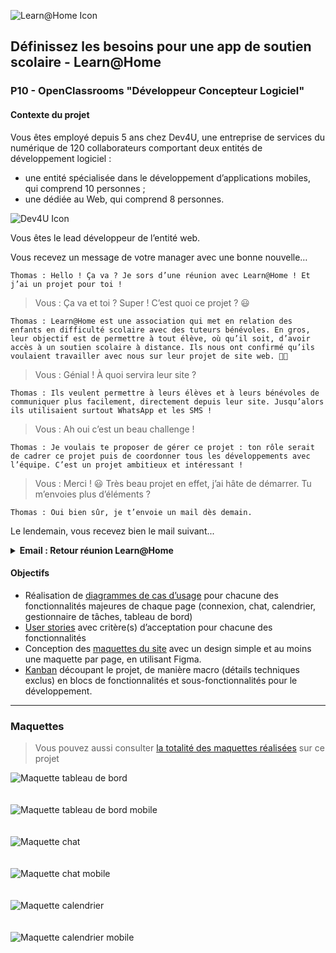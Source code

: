 ![Learn@Home Icon](/assets/Learn@Home%20Logo.PNG)

## Définissez les besoins pour une app de soutien scolaire - Learn@Home
### P10 - OpenClassrooms "Développeur Concepteur Logiciel"

#### Contexte du projet

Vous êtes employé depuis 5 ans chez Dev4U, une entreprise de services du numérique de 120 collaborateurs comportant deux entités de développement logiciel : 

- une entité spécialisée dans le développement d’applications mobiles, qui comprend 10 personnes ;
- une dédiée au Web, qui comprend 8 personnes.

![Dev4U Icon](/assets/Dev4U%20Logo.PNG)

Vous êtes le lead développeur de l’entité web.

Vous recevez un message de votre manager avec une bonne nouvelle…

`Thomas : Hello ! Ça va ? Je sors d’une réunion avec Learn@Home ! Et j’ai un projet pour toi !`

> Vous : Ça va et toi ? Super ! C’est quoi ce projet ? 😃

`Thomas : Learn@Home est une association qui met en relation des enfants en difficulté scolaire avec des tuteurs bénévoles. En gros, leur objectif est de permettre à tout élève, où qu’il soit, d’avoir accès à un soutien scolaire à distance. Ils nous ont confirmé qu’ils voulaient travailler avec nous sur leur projet de site web. 💪🚀`

> Vous : Génial ! À quoi servira leur site ?

`Thomas : Ils veulent permettre à leurs élèves et à leurs bénévoles de communiquer plus facilement, directement depuis leur site. Jusqu’alors ils utilisaient surtout WhatsApp et les SMS !`

> Vous : Ah oui c’est un beau challenge !

`Thomas : Je voulais te proposer de gérer ce projet : ton rôle serait de cadrer ce projet puis de coordonner tous les développements avec l’équipe. C’est un projet ambitieux et intéressant !`

> Vous : Merci ! 😃 Très beau projet en effet, j’ai hâte de démarrer. Tu m’envoies plus d’éléments ?

`Thomas : Oui bien sûr, je t’envoie un mail dès demain.`

Le lendemain, vous recevez bien le mail suivant...

<details><summary><b>Email : Retour réunion Learn@Home</b></summary>

```
De : Thomas
À : Vous
```

Hello, 

Comme promis je t’envoie plus d’informations, suite à la réunion que nous avons eue hier avec Learn@Home. 

> Learn@Home souhaite travailler avec nous sur toute la conception de son site web. 

Notre première étape est de bien définir les besoins client, avant de démarrer le développement logiciel pur. Nous avons prévu une nouvelle réunion dans quelques semaines, l’objectif est que tu leur présentes les éléments suivants : 

- Les diagrammes de cas d’usage pour chacune des fonctionnalités majeures de chaque page (connexion, chat, calendrier, gestionnaire de tâches, tableau de bord), pas besoin d’utiliser l’UML.

- Les user stories avec critère(s) d’acceptation pour chacune des fonctionnalités, partagées dans un format standard (PDF, DOCX, XLSX).

- Les maquettes du site avec un design simple et au moins une maquette par page (tu peux utiliser Figma ou Sketch et il faudra que tu expliques la navigation entre les pages pendant le meeting).

- Un Kanban découpant le projet, de manière macro (détails techniques exclus) en blocs de fonctionnalités et sous-fonctionnalités pour le développement. J’ai démarré le découpage dans [ce kanban](https://openclassrooms.notion.site/Dev4U-projet-Learn-Home-972828849f7947289c23756d323a6335) sur Notion, à toi de finir de compléter la colonne ”ANALYZE” sur le même modèle. Tu peux travailler sur Notion, Trello ou GitHub.

Je t’envoie [un document](./Notes_de_réunion.pdf) dans lequel j’ai synthétisé les attentes du client. Tu y trouveras nos prises de notes et quelques croquis. Bien sûr, il faudra fournir les maquettes pour desktop et mobile.

Pour les délais, pas de stress, on a réussi à négocier avec le client pour que tu aies suffisamment de temps pour concevoir tous les documents et préparer ta réunion.

Si tu as des questions, n’hésite pas !

Thomas
</details>

#### Objectifs
- Réalisation de [diagrammes de cas d’usage](./Diagramme_cas_usage.pdf) pour chacune des fonctionnalités majeures de chaque page (connexion, chat, calendrier, gestionnaire de tâches, tableau de bord)
- [User stories](./User_stories.pdf) avec critère(s) d’acceptation pour chacune des fonctionnalités
- Conception des [maquettes du site](./Maquettes_figma.pdf) avec un design simple et au moins une maquette par page, en utilisant Figma.
- [Kanban](https://www.notion.so/Dev4U-Learn-Home-c77341f3343c42828d99cc564220e269?pvs=4) découpant le projet, de manière macro (détails techniques exclus) en blocs de fonctionnalités et sous-fonctionnalités pour le développement.

---

### Maquettes

> Vous pouvez aussi consulter [la totalité des maquettes réalisées](./Maquettes_figma.pdf) sur ce projet

![Maquette tableau de bord](/assets/maquettes/Learn@Home.png)
<br/>
<br/>
<br/>
![Maquette tableau de bord mobile](/assets/maquettes/Learn@Home%202.png)
<br/>
<br/>
<br/>
![Maquette chat](/assets/maquettes/Learn@Home%203.png)
<br/>
<br/>
<br/>
![Maquette chat mobile](/assets/maquettes/Learn@Home%204.png)
<br/>
<br/>
<br/>
![Maquette calendrier](/assets/maquettes/Learn@Home%205.png)
<br/>
<br/>
<br/>
![Maquette calendrier mobile](/assets/maquettes/Learn@Home%206.png)